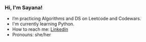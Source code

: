 ### Hi, I'm Sayana!

- I’m practicing Algorithms and DS on Leetcode and Codewars.
- I'm currently learning Python.
- How to reach me: [Linkedin](https://www.linkedin.com/in/sayana-nimaeva/)
- Pronouns: she/her


